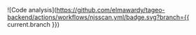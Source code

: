 ![Code analysis](https://github.com/elmawardy/tageo-backend/actions/workflows/njsscan.yml/badge.svg?branch={{ current.branch }})